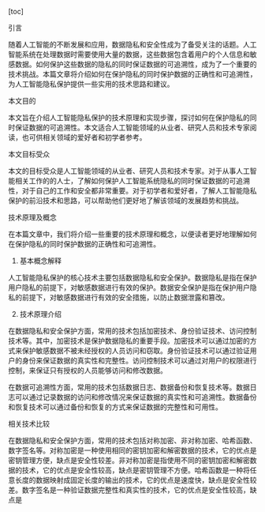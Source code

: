 
[toc]                    
                
                
引言

随着人工智能的不断发展和应用，数据隐私和安全性成为了备受关注的话题。人工智能系统在处理数据时需要使用大量的数据，这些数据包含着用户的个人信息和敏感数据。如何保护这些数据的隐私的同时保证数据的可追溯性，成为了一个重要的技术挑战。本篇文章将介绍如何在保护隐私的同时保护数据的正确性和可追溯性，为人工智能隐私保护提供一些实用的技术思路和建议。

本文目的

本文旨在介绍人工智能隐私保护的技术原理和实现步骤，探讨如何在保护隐私的同时保证数据的可追溯性。本文适合人工智能领域的从业者、研究人员和技术专家阅读，也可供相关领域的爱好者和初学者参考。

本文目标受众

本文的目标受众是人工智能领域的从业者、研究人员和技术专家。对于从事人工智能相关工作的的人士，了解如何保护人工智能系统隐私的同时保证数据的可追溯性，对于自己的工作和安全都非常重要。对于初学者和爱好者，了解人工智能隐私保护的前沿技术和思路，可以帮助他们更好地了解该领域的发展趋势和挑战。

技术原理及概念

在本篇文章中，我们将介绍一些重要的技术原理和概念，以便读者更好地理解如何在保护隐私的同时保护数据的正确性和可追溯性。

1. 基本概念解释

人工智能隐私保护的核心技术主要包括数据隐私和安全保护。数据隐私是指在保护用户隐私的前提下，对敏感数据进行有效的保护。数据安全保护是指在保护用户隐私的前提下，对敏感数据进行有效的安全措施，以防止数据泄露和篡改。

2. 技术原理介绍

在数据隐私和安全保护方面，常用的技术包括加密技术、身份验证技术、访问控制技术等。其中，加密技术是保护数据隐私的重要手段。加密技术可以通过加密的方式来保护敏感数据不被未经授权的人员访问和窃取。身份验证技术可以通过验证用户的身份来保证数据的真实性和完整性。访问控制技术可以通过对用户的权限进行控制，来保证只有授权的人员能够访问和修改数据。

在数据可追溯性方面，常用的技术包括数据日志、数据备份和恢复技术等。数据日志可以通过记录数据的访问和修改情况来保证数据的真实性和可追溯性。数据备份和恢复技术可以通过备份和恢复的方式来保证数据的完整性和可用性。

相关技术比较

在数据隐私和安全保护方面，常用的技术包括对称加密、非对称加密、哈希函数、数字签名等。对称加密是一种使用相同的密钥加密和解密数据的技术，它的优点是密钥管理方便，缺点是安全性较差。非对称加密是指使用不同的密钥加密和解密数据的技术，它的优点是安全性较高，缺点是密钥管理不方便。哈希函数是一种将任意长度的数据映射成固定长度的输出的技术，它的优点是速度快，缺点是安全性较差。数字签名是一种验证数据完整性和真实性的技术，它的优点是安全性较高，缺点是

